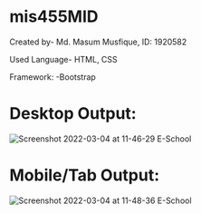 # mis455MID

Created by- Md. Masum Musfique, ID: 1920582

Used Language- HTML, CSS

Framework: 
-Bootstrap

# Desktop Output:
![Screenshot 2022-03-04 at 11-46-29 E-School](https://user-images.githubusercontent.com/66321598/156707423-58f72cec-0e8c-4b26-90c6-68c4058aea00.png)

# Mobile/Tab Output:
![Screenshot 2022-03-04 at 11-48-36 E-School](https://user-images.githubusercontent.com/66321598/156707585-ed087748-7085-401f-81bc-905feafcfaf6.png)
